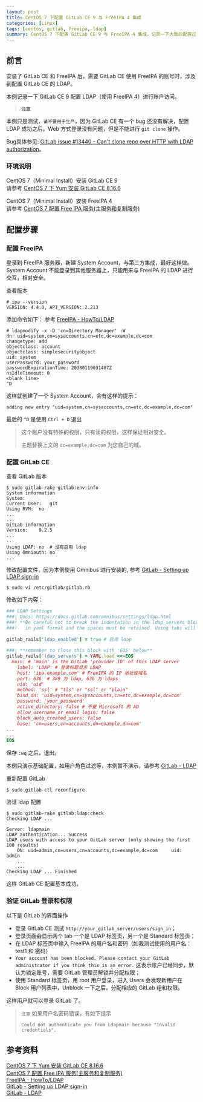 ```yaml
---
layout: post
title: CentOS 7 下配置 GitLab CE 9 与 FreeIPA 4 集成
categories: [Linux]
tags: [centos, gitlab, freeipa, ldap]
summary: CentOS 7 下配置 GitLab CE 9 与 FreeIPA 4 集成，记录一下大致的配置过程。
---
```

## 前言
安装了 GitLab CE 和 FreeIPA 后，需要 GitLab CE 使用 FreeIPA 的账号时，涉及到配置 GitLab CE 的 LDAP。

本例记录一下 GitLab CE 9 配置 LDAP（使用 FreeIPA 4）进行账户访问。

> **`注意`**
>
本例只是测试，`请不要用于生产`，因为 GitLab CE 有一个 bug 还没有解决，配置 LDAP 成功之后，Web 方式登录没有问题，但是不能进行 `git clone` 操作。
> 
Bug具体参见: [GitLab issue #13440 - Can't clone repo over HTTP with LDAP authorization][6]。

### 环境说明
CentOS 7（Minimal Install）安装 GitLab CE 9  
请参考 [CentOS 7 下 Yum 安装 GitLab CE 8.16.6][1]

CentOS 7（Minimal Install）安装 FreeIPA 4   
请参考 [CentOS 7 配置 Free IPA 服务(主服务和复制服务)][2]

## 配置步骤

### 配置 FreeIPA 
登录到 FreeIPA 服务器，新建 System Account，与第三方集成，最好这样做。 System Account 不能登录到其他服务器上，只能用来与 FreeIPA 的 LDAP 进行交互，相对安全。

查看版本

```terminal
# ipa --version
VERSION: 4.4.0, API_VERSION: 2.213
```

添加命令如下： 参考 [FreeIPA - HowTo/LDAP][3]

```terminal
# ldapmodify -x -D 'cn=Directory Manager' -W
dn: uid=system,cn=sysaccounts,cn=etc,dc=example,dc=com
changetype: add
objectclass: account
objectclass: simplesecurityobject
uid: system
userPassword: your_password
passwordExpirationTime: 20380119031407Z
nsIdleTimeout: 0
<blank line>
^D
```

这样就创建了一个 System Account，会有这样的提示：

```terminal
adding new entry "uid=system,cn=sysaccounts,cn=etc,dc=example,dc=com"
```

最后的 `^D` 是使用 `Ctrl + D` 退出
 
> 这个账户没有特殊的权限，只有读的权限，这样保证相对安全。
>
> 主题替换上文的 `dc=example,dc=com` 为您自己的域。

### 配置 GitLab CE
查看 GitLab 版本

```terminal
$ sudo gitlab-rake gitlab:env:info
System information
System:		
Current User:	git
Using RVM:	no
...
...
GitLab information
Version:	9.2.5
...
...
Using LDAP:	no  # 没有启用 ldap
Using Omniauth:	no
...
```	

修改配置文件，因为本例使用 Omnibus 进行安装的, 参考 [GitLab - Setting up LDAP sign-in][4]

```terminal
$ sudo vi /etc/gitlab/gitlab.rb
```

修改如下内容：

```ruby
### LDAP Settings
###! Docs: https://docs.gitlab.com/omnibus/settings/ldap.html
###! **Be careful not to break the indentation in the ldap_servers block. It is
###!   in yaml format and the spaces must be retained. Using tabs will not work.**
	
gitlab_rails['ldap_enabled'] = true # 启用 ldap
	
###! **remember to close this block with 'EOS' below**
gitlab_rails['ldap_servers'] = YAML.load <<-EOS
  main: # 'main' is the GitLab 'provider ID' of this LDAP server
    label: 'LDAP' # 登录标题显示 LDAP 
    host: 'ipa.example.com' # FreeIPA 的 IP 地址或域名
    port: 636  # 389 为 ldap, 636 为 ldaps
    uid: 'uid'
    method: 'ssl' # "tls" or "ssl" or "plain"
    bind_dn: 'uid=system,cn=sysaccounts,cn=etc,dc=example,dc=com'
    password: 'your_password'
    active_directory: false # 不是 Microsoft 的 AD
    allow_username_or_email_login: false
    block_auto_created_users: false
    base: 'cn=users,cn=accounts,dn=example,dn=com'
...
...
EOS
```

保存 `:wq` 之后，退出。

本例只演示基础配置，如用户角色过滤等，本例暂不演示，请参考 [GitLab - LDAP][5]

重新配置 GitLab

```terminal
$ sudo gitlab-ctl reconfigure
```

验证 ldap 配置

```terminal
$ sudo gitlab-rake gitlab:ldap:check
Checking LDAP ...
	
Server: ldapmain
LDAP authentication... Success
LDAP users with access to your GitLab server (only showing the first 100 results)
	DN: uid=admin,cn=users,cn=accounts,dc=example,dc=com	 uid: admin
	...
	...
Checking LDAP ... Finished
```

这样 GitLab CE 配置基本成功。

### 验证 GitLab 登录和权限
以下是 GitLab 的界面操作

+ 登录 GitLab CE 测试 `http://your_gitlab_server/users/sign_in`；
+ 登录页面会显示两个 tab 一个是 LDAP 标签页，另一个是 Standard 标签页；
+ 在 LDAP 标签页中输入 FreeIPA 的用户名和密码（如我测试使用的用户名：test1 和 密码）
+ `Your account has been blocked. Please contact your GitLab administrator if you think this is an error.` 这表示账户已经同步，默认为锁定账号，需要 GitLab 管理员解锁并分配权限；
+ 使用 Standard 标签页，用 root 用户登录，进入 Users 会发现新用户在 Block 用户列表中，Unblock 一下之后，分配相应的 GitLab 组和权限。

这样用户就可以登录 GitLab 了。

> `注意` 如果用户名密码错误，有如下提示 
>
> `Could not authenticate you from Ldapmain because "Invalid credentials".`

## 参考资料
[CentOS 7 下 Yum 安装 GitLab CE 8.16.6][1]  
[CentOS 7 配置 Free IPA 服务(主服务和复制服务)][2]  
[FreeIPA - HowTo/LDAP][3]  
[GitLab - Setting up LDAP sign-in][4]  
[GitLab - LDAP][5]
 
[1]: http://qizhanming.com/blog/2017/02/28/install-gitlab-ce-on-centos7
[2]: http://qizhanming.com/blog/2017/06/07/how-to-config-freeipa-server-and-replica-on-centos-7
[3]: https://www.freeipa.org/page/HowTo/LDAP
[4]: https://docs.gitlab.com/omnibus/settings/ldap.html
[5]: https://docs.gitlab.com/ce/administration/auth/ldap.html
[6]: https://gitlab.com/gitlab-org/gitlab-ce/issues/13440